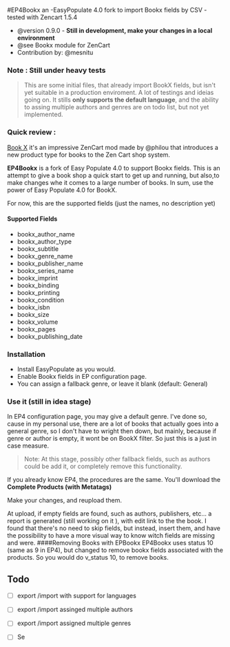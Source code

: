 
#EP4Bookx an -EasyPopulate 4.0 fork 
to import Bookx fields by CSV - tested with Zencart 1.5.4

 * @version  0.9.0 - **Still in development, make your changes in a local environment**
 * @see Bookx module for ZenCart
 * Contribution by: @mesnitu

### Note : Still under heavy tests 
>This are some initial files, that already import BookX fields, but isn't yet suitable in a production enviroment. A lot of testings and ideias going on.
It stills **only supports the default language**, and the ability to assing multiple authors and genres are on todo list, but not yet implemented.


### Quick review : 
[Book X](https://sourceforge.net/p/zencartbookx) it's an impressive ZenCart mod made by @philou that introduces a new product type for books to the Zen Cart shop system. 

**EP4Bookx** is a fork of  Easy Populate 4.0 to support Bookx fields.
This is an attempt to give a book shop a quick start to get up and running, but also,to make changes whe it comes to a large number of books. 
In sum, use the power of Easy Populate 4.0 for BookX. 

For now, this are the supported fields (just the names, no description yet)
#### Supported Fields
* bookx_author_name 
* bookx_author_type
* bookx_subtitle    
* bookx_genre_name
* bookx_publisher_name     
* bookx_series_name       
* bookx_imprint
* bookx_binding
* bookx_printing
* bookx_condition
* bookx_isbn
* bookx_size
* bookx_volume
* bookx_pages
* bookx_publishing_date     

### Installation

* Install EasyPopulate as you would. 
* Enable Bookx fields in EP configuration page.
* You can assign a fallback genre, or leave it blank (default: General) 
 


### Use it (still in idea stage)

In EP4 configuration page, you may give a default genre. I've done so, cause in my personal use, there are a lot of books that actually goes into a general genre, so I don't have to wright then down, but mainly, because if genre or author is empty, it wont be on BookX filter. So just this is a just in case measure. 

>Note: At this stage, possibly other fallback fields, such as authors could be add it, or completely remove this functionality.

If you already know EP4, the procedures are the same. You'll download the **Complete Products (with Metatags)**

Make your changes, and reupload them. 

At upload, if empty fields are found, such as authors, publishers, etc... a report is generated (still working on it ), with edit link to the the book.
I found that there's no need to skip fields, but instead, insert them, and have the possibility to have a more visual way to know witch fields are missing and were.
####Removing Books with EPBookx
EP4Bookx uses status 10 (same as 9 in EP4), but changed to remove bookx fields associated with the products.
So you would do v_status 10, to remove books.


 ## Todo  
 - [ ]  export /import with support for languages
 - [ ]  export /import assinged multiple authors
 - [ ]  export /import assigned multiple genres
 - [ ]  Se
 